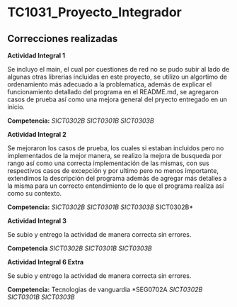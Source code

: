 # TC1031_Proyecto_Integrador #

## Correcciones realizadas ##

**Actividad Integral 1**

Se incluyo el main, el cual por cuestiones de red no se pudo subir al lado de algunas otras librerias incluidas en este proyecto, se utilizo un algortimo de ordenamiento más adecuado a la problematica, además de explicar el funcionamiento detallado del programa en el README.md, se agregaron casos de prueba así como una mejora general del pryecto entregado en un inicio.

**Competencia:** *SICT0302B SICT0301B SICT0303B* 


**Actividad Integral 2**

Se mejoraron los casos de prueba, los cuales si estaban incluidos pero no implementados de la mejor manera, se realizo la mejora de busqueda por rango así como una correcta implementación de las mismas, con sus respectivos casos de excepción y por ultimo pero no menos importante, extendimos la descripción del programa además de agregar más detalles a la misma para un correcto entendimiento de lo que el programa realiza así como su contexto.


**Competencia:** *SICT0302B SICT0301B SICT0303B* SICT0302B* 


**Actividad Integral 3**

Se subio y entrego la actividad de manera correcta sin errores.

**Competencia**  *SICT0302B SICT0301B SICT0303B* 


**Actividad Integral 6 Extra**


Se subio y entrego la actividad de manera correcta sin errores.

**Competencia:** Tecnologias de vanguardia *SEG0702A  *SICT0302B SICT0301B SICT0303B* 
